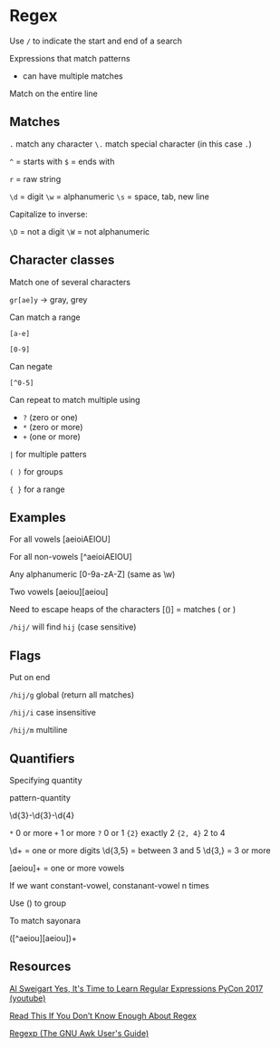 # Regex

Use `/` to indicate the start and end of a search

Expressions that match patterns
- can have multiple matches

Match on the entire line

## Matches

`.` match any character
`\.` match special character (in this case `.`)

`^` = starts with
`$` = ends with

`r` = raw string

`\d` = digit
`\w` = alphanumeric
`\s` = space, tab, new line

Capitalize to inverse:

`\D` = not a digit
`\W` = not alphanumeric


## Character classes

Match one of several characters

`gr[ae]y` -> gray, grey

Can match a range

`[a-e]`

`[0-9]`

Can negate

`[^0-5]`

Can repeat to match multiple using 
- `?` (zero or one) 
- `*` (zero or more)
- `+` (one or more)

`|` for multiple patters

`( )` for groups

`{ }` for a range


## Examples

For all vowels
[aeioiAEIOU]

For all non-vowels
[^aeioiAEIOU]

Any alphanumeric
[0-9a-zA-Z] (same as \w)

Two vowels
[aeiou][aeiou]

Need to escape heaps of the characters
[\(\)] = matches ( or )

`/hij/` will find `hij` (case sensitive)


## Flags 

Put on end

`/hij/g` global (return all matches)

`/hij/i` case insensitive

`/hij/m` multiline



## Quantifiers

Specifying quantity

pattern-quantity

\d{3}-\d{3}-\d{4}

`*` 0 or more
`+` 1 or more
`?` 0 or 1
`{2}` exactly 2
`{2, 4}` 2 to 4

\d+ = one or more digits
\d{3,5} = between 3 and 5
\d{3,} = 3 or more

[aeiou]+ = one or more vowels

If we want constant-vowel, constanant-vowel n times

Use () to group

To match sayonara

([^aeiou][aeiou])+

## Resources

[Al Sweigart Yes, It's Time to Learn Regular Expressions PyCon 2017 (youtube)](https://www.youtube.com/watch?v=abrcJ9MpF60)

[Read This If You Don’t Know Enough About Regex](https://levelup.gitconnected.com/read-this-if-you-dont-know-enough-about-regex-73141bb0e1a7)

[Regexp (The GNU Awk User's Guide)](https://www.gnu.org/software/gawk/manual/html_node/Regexp.html)
